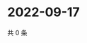 # 2022-09-17

共 0 条

<!-- BEGIN WEIBO -->
<!-- 最后更新时间 Sat Sep 17 2022 18:18:24 GMT+0800 (China Standard Time) -->

<!-- END WEIBO -->

